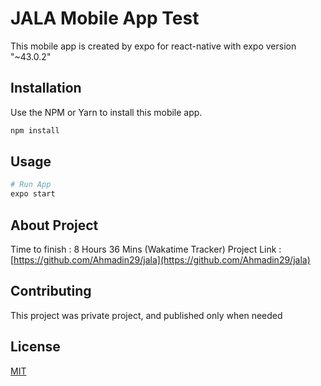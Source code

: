 # JALA Mobile App Test

This mobile app is created by expo for react-native with expo version "~43.0.2"

## Installation

Use the NPM or Yarn to install this mobile app.

```bash
npm install
```

## Usage

```bash
# Run App
expo start
```
## About Project
Time to finish : 8 Hours 36 Mins (Wakatime Tracker)
Project Link : [https://github.com/Ahmadin29/jala](https://github.com/Ahmadin29/jala)

## Contributing
This project was private project, and published only when needed

## License
[MIT](https://choosealicense.com/licenses/mit/)